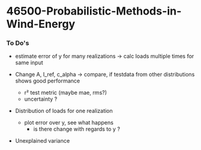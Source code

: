 # 46500-Probabilistic-Methods-in-Wind-Energy

### To Do's 

  - estimate error of y for many realizations -> calc loads multiple times for same input
  
  
  - Change A, I_ref, c_alpha -> compare, if testdata from other distributions shows good performance
    - r² test metric (maybe mae, rms?)
    - uncertainty ? 
    
  - Distribution of loads for one realization
    - plot error over y, see what happens 
      - is there change with regards to y ? 
      
      
  - Unexplained variance 
    
  

